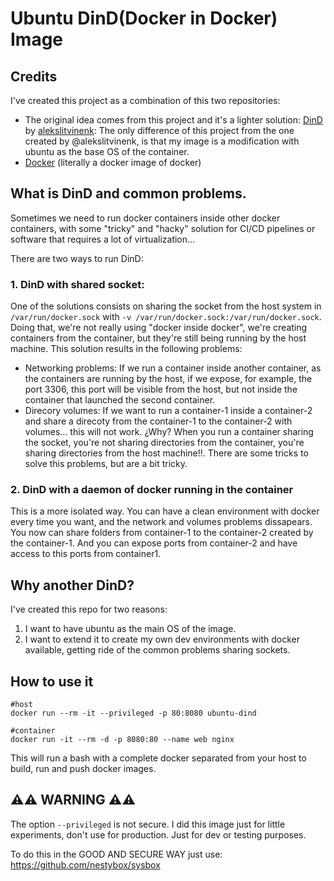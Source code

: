 # Ubuntu DinD(Docker in Docker) Image

## Credits

I've created this project as a combination of this two repositories:
- The original idea comes from this project and it's a lighter solution: [DinD](https://github.com/alekslitvinenk/dind) by [alekslitvinenk](https://github.com/alekslitvinenk):
The only difference of this project from the one created by @alekslitvinenk, is that my image is a modification with ubuntu as the base OS of the container.
- [Docker](https://github.com/docker-library/docker) (literally a docker image of docker)

## What is DinD and common problems.

Sometimes we need to run docker containers inside other docker containers, with some "tricky" and "hacky" solution for CI/CD pipelines or software that requires a lot of virtualization... 

There are two ways to run DinD:

### 1. DinD with shared socket:
One of the solutions consists on sharing the socket from the host system in `/var/run/docker.sock` with `-v /var/run/docker.sock:/var/run/docker.sock`. Doing that, we're not really using "docker inside docker", we're creating containers from the container, but they're still being running by the host machine. 
This solution results in the following problems:

- Networking problems: If we run a container inside another container, as the containers are running by the host, if we expose, for example, the port 3306, this port will be visible from the host, but not inside the container that launched the second container.
- Direcory volumes: If we want to run a container-1 inside a container-2 and share a direcoty from the container-1 to the container-2 with volumes... this will not work. ¿Why? When you run a container sharing the socket, you're not sharing directories from the container, you're sharing directories from the host machine!!. There are some tricks to solve this problems, but are a bit tricky. 

### 2. DinD with a daemon of docker running in the container

This is a more isolated way. You can have a clean environment with docker every time you want, and the network and volumes problems dissapears. You now can share folders from container-1 to the container-2 created by the container-1. And you can expose ports from container-2 and have access to this ports from container1.

## Why another DinD?

I've created this repo for two reasons:

1. I want to have ubuntu as the main OS of the image.
2. I want to extend it to create my own dev environments with docker available, getting ride of the common problems sharing sockets.

## How to use it

```
#host
docker run --rm -it --privileged -p 80:8080 ubuntu-dind

#container
docker run -it --rm -d -p 8080:80 --name web nginx 
```

This will run a bash with a complete docker separated from your host to build, run and push docker images.

## :warning::warning: WARNING :warning::warning:

The option `--privileged` is not secure. I did this image just for little experiments, don't use for production. Just for dev or testing purposes.

To do this in the GOOD AND SECURE WAY just use: https://github.com/nestybox/sysbox




